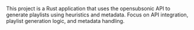 <!-- Use this file to provide workspace-specific custom instructions to Copilot. For more details, visit https://code.visualstudio.com/docs/copilot/copilot-customization#_use-a-githubcopilotinstructionsmd-file -->

This project is a Rust application that uses the opensubsonic API to generate playlists using heuristics and metadata. Focus on API integration, playlist generation logic, and metadata handling.
